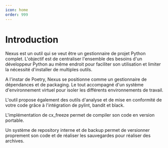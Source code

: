 ```yaml
---
icon: home
order: 999
---
```

# Introduction

Nexus est un outil qui se veut être un gestionnaire de projet Python complet.
L'objectif est de centraliser l'ensemble des besoins d'un développeur Python au même endroit pour faciliter son utilisation et limiter la nécessité d'installer de multiples outils.

A l'instar de Poetry, Nexus se positionne comme un gestionnaire de dépendances et de packaging. Le tout accompagné d'un système d'environnement virtuel pour isoler les différents environnements de travail.

L'outil propose également des outils d'analyse et de mise en conformité de votre code grâce à l'intégration de pylint, bandit et black.

L'implémentation de cx_freeze permet de compiler son code en version portable.

Un système de repository interne et de backup permet de versionner proprement son code et de réaliser les sauvegardes pour réaliser des archives.